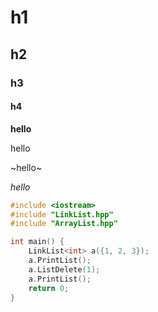# h1
## h2
### h3
#### h4

**hello**

hello

~hello~

*hello*

```c
#include <iostream>
#include "LinkList.hpp"
#include "ArrayList.hpp"

int main() {
    LinkList<int> a({1, 2, 3});
    a.PrintList();
    a.ListDelete(1);
    a.PrintList();
    return 0;
}
```